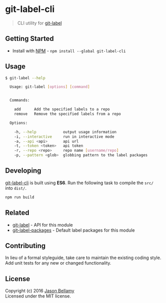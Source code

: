# git-label-cli

> CLI utility for [git-label](https://github.com/jasonbellamy/git-label)


## Getting Started

- Install with [NPM](https://www.npmjs.org/) - `npm install --global git-label-cli`


## Usage

```bash
$ git-label --help

  Usage: git-label [options] [command]


  Commands:

    add      Add the specified labels to a repo
    remove   Remove the specified labels from a repo

  Options:

    -h, --help            output usage information
    -i, --interactive     run in interactive mode
    -a, --api <api>       api url
    -t, --token <token>   api token
    -r, --repo <repo>     repo name [username/repo]
    -p, --pattern <glob>  globbing pattern to the label packages
```


## Developing

[git-label-cli](https://github.com/jasonbellamy/git-label-cli) is built using **ES6**. Run the following task to compile the `src/` into `dist/`.

```bash
npm run build
```


## Related

- [git-label](https://github.com/jasonbellamy/git-label) - API for this module
- [git-label-packages](https://github.com/jasonbellamy/git-label-packages) - Default label packages for this module


## Contributing
In lieu of a formal styleguide, take care to maintain the existing coding style. Add unit tests for any new or changed functionality.


## License
Copyright (c) 2016 [Jason Bellamy ](http://jasonbellamy.com)  
Licensed under the MIT license.
